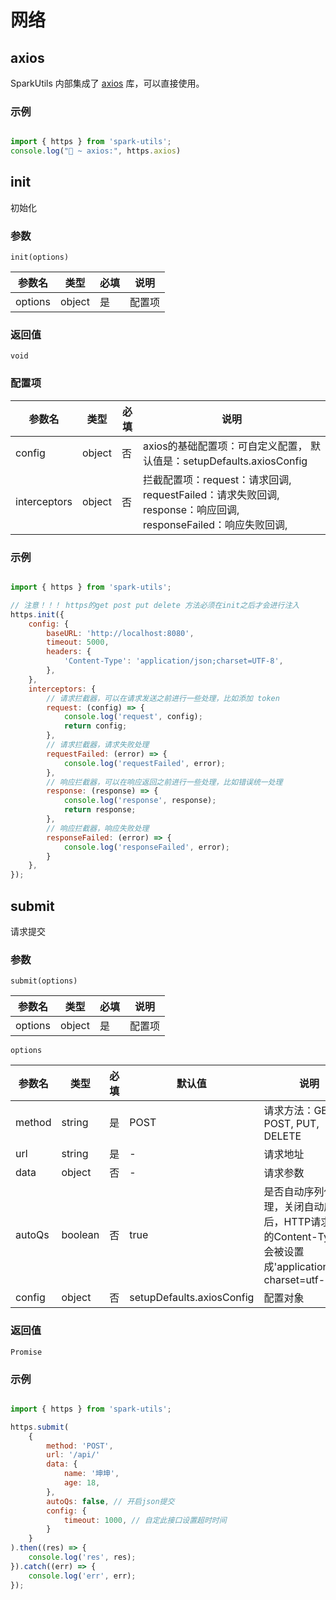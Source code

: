 # 网络

## axios

SparkUtils 内部集成了 [axios](http://www.axios-js.com/zh-cn/) 库，可以直接使用。

### 示例

```js

import { https } from 'spark-utils';
console.log("🚀 ~ axios:", https.axios)

```

## init

初始化

### 参数

`init(options)`

| 参数名 | 类型 | 必填 | 说明 |
| --- | --- | --- | --- |
| options | object | 是 | 配置项 |

### 返回值

`void`

### 配置项

| 参数名 | 类型 | 必填 | 说明 |
| --- | --- | --- | --- |
| config | object | 否 | axios的基础配置项：可自定义配置， 默认值是：setupDefaults.axiosConfig  |
| interceptors | object | 否 | 拦截配置项：request：请求回调, requestFailed：请求失败回调, response：响应回调, responseFailed：响应失败回调, |

### 示例

```js

import { https } from 'spark-utils';

// 注意！！！ https的get post put delete 方法必须在init之后才会进行注入
https.init({
    config: {
        baseURL: 'http://localhost:8080',
        timeout: 5000,
        headers: {
            'Content-Type': 'application/json;charset=UTF-8',
        },
    },
    interceptors: {
        // 请求拦截器，可以在请求发送之前进行一些处理，比如添加 token
        request: (config) => {
            console.log('request', config);
            return config;
        },
        // 请求拦截器，请求失败处理
        requestFailed: (error) => {
            console.log('requestFailed', error);
        },
        // 响应拦截器，可以在响应返回之前进行一些处理，比如错误统一处理
        response: (response) => {
            console.log('response', response);
            return response;
        },
        // 响应拦截器，响应失败处理
        responseFailed: (error) => {
            console.log('responseFailed', error); 
        }
    },
});

```

## submit

请求提交

### 参数

`submit(options)`

| 参数名 | 类型 | 必填 | 说明 |
| --- | --- | --- | --- |
| options | object | 是 | 配置项 |

`options`

| 参数名 | 类型 | 必填 | 默认值 | 说明 |
| --- | --- | --- | --- | --- |
| method | string | 是 | POST | 请求方法：GET, POST, PUT, DELETE |
| url | string | 是 | - | 请求地址 |
| data | object | 否 | - |请求参数 |
| autoQs | boolean | 否 | true | 是否自动序列化处理，关闭自动序列化后，HTTP请求头中的Content-Type将会被设置成'application/json; charset=utf-8' |
| config | object | 否 | setupDefaults.axiosConfig | 配置对象 |

### 返回值

`Promise`

### 示例

```js

import { https } from 'spark-utils';

https.submit(
    {
        method: 'POST',
        url: '/api/'
        data: {
            name: '坤坤',
            age: 18,
        },
        autoQs: false, // 开启json提交
        config: {
            timeout: 1000, // 自定此接口设置超时时间
        }
    }
).then((res) => {
    console.log('res', res);
}).catch((err) => {
    console.log('err', err);
});

```
